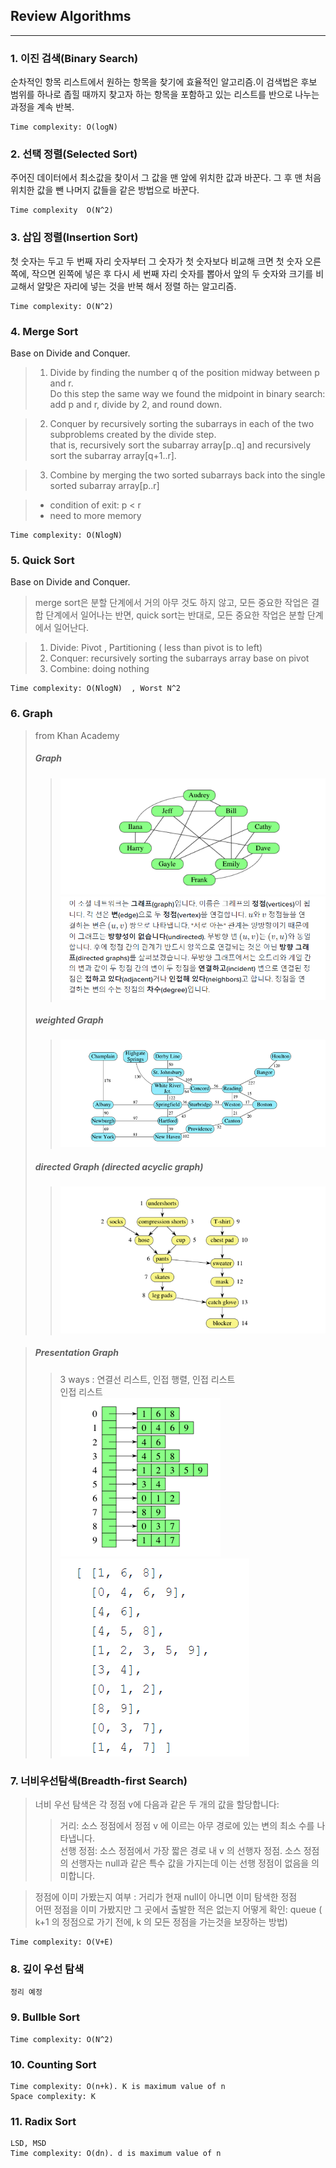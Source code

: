 ## Review Algorithms  
___  

### 1. 이진 검색(Binary Search)  
순차적인 항목 리스트에서 원하는 항목을 찾기에 효율적인 알고리즘.이 검색법은 후보 범위를 하나로 좁힐 때까지 찾고자 하는 항목을 포함하고 있는 리스트를 반으로 나누는 과정을 계속 반복.  

	Time complexity: O(logN)

### 2. 선택 정렬(Selected Sort)  
주어진 데이터에서 최소값을 찾이서 그 값을 맨 앞에 위치한 값과 바꾼다. 그 후 맨 처음 위치한 값을 뺀 나머지 값들을 같은 방법으로 바꾼다.  

	Time complexity  O(N^2)	


### 3. 삽입 정렬(Insertion Sort)
첫 숫자는 두고 두 번째 자리 숫자부터 그 숫자가 첫 숫자보다 비교해 크면 첫 숫자 오른쪽에, 작으면 왼쪽에 넣은 후 다시 세 번째 자리 숫자를 뽑아서 앞의 두 숫자와 크기를 비교해서 알맞은 자리에 넣는 것을 반복 해서 정렬 하는 알고리즘.  

	Time complexity: O(N^2)	


### 4. Merge Sort
Base on Divide and Conquer.  
>	1. Divide by finding the number q of the position midway between p and r.  
>	   Do this step the same way we found the midpoint in binary search: add p and r, divide by 2, and round down.  

> 	2. Conquer by recursively sorting the subarrays in each of the two subproblems created by the divide step.  
>	   that is, recursively sort the subarray array[p..q] and recursively sort the subarray array[q+1..r].  

>	3. Combine by merging the two sorted subarrays back into the single sorted subarray array[p..r]  

>	- condition of exit: p < r  
>	- need to more memory  


	Time complexity: O(NlogN)  


### 5. Quick Sort
Base on Divide and Conquer.
> merge sort은 분할 단계에서 거의 아무 것도 하지 않고, 모든 중요한 작업은 결합 단계에서 일어나는 반면, quick sort는 반대로, 모든 중요한 작업은 분할 단계에서 일어난다.

> 1. Divide: Pivot , Partitioning ( less than pivot is to left)  
> 2. Conquer: recursively sorting the subarrays array base on pivot  
> 3. Combine: doing nothing  

	Time complexity: O(NlogN)  , Worst N^2  

### 6. Graph
> from Khan Academy
> ##### Graph
>> ![image#1](./img/graph.png)  
>> ![image#2](./img/explain.png)  
> ##### weighted Graph  
>> ![image#3](./img/weight_g.png)  
> ##### directed Graph (directed acyclic graph)
>> ![image#4](./img/directed.png)  

> ##### Presentation Graph
>> 3 ways : 연결선 리스트, 인접 행렬, 인접 리스트  
>> 인접 리스트  
>> ![image#5](./img/pre_graph.png) ![image#6](./img/pre_graph2.png)  

### 7. 너비우선탐색(Breadth-first Search)
> 너비 우선 탐색은 각 정점 v에 다음과 같은 두 개의 값을 할당합니다:  
>> 거리: 소스 정점에서 정점 v 에 이르는 아무 경로에 있는 변의 최소 수를 나타냅니다.  
>> 선행 정점: 소스 정점에서 가장 짧은 경로 내 v 의 선행자 정점. 소스 정점의 선행자는 null과 같은 특수 값을 가지는데 이는 선행 정점이 없음을 의미합니다.  

> 정점에 이미 가봤는지 여부 : 거리가 현재 null이 아니면 이미 탐색한 정점  
> 어떤 정점을 이미 가봤지만 그 곳에서 출발한 적은 없는지 어떻게 확인: queue  ( k+1 의 정점으로 가기 전에, k 의 모든 정점을 가는것을 보장하는 방법)  

	Time complexity: O(V+E)

### 8. 깊이 우선 탐색  

	정리 예정  


### 9. Bullble Sort  

	Time complexity: O(N^2)  

### 10. Counting Sort  

	Time complexity: O(n+k). K is maximum value of n  
	Space complexity: K  

### 11. Radix Sort  
	LSD, MSD
	Time complexity: O(dn). d is maximum value of n  




